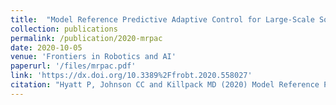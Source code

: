```yaml
---
title:  "Model Reference Predictive Adaptive Control for Large-Scale Soft Robots"
collection: publications
permalink: /publication/2020-mrpac
date: 2020-10-05
venue: 'Frontiers in Robotics and AI'
paperurl: '/files/mrpac.pdf'
link: 'https://dx.doi.org/10.3389%2Ffrobt.2020.558027'
citation: "Hyatt P, Johnson CC and Killpack MD (2020) Model Reference Predictive Adaptive Control for Large-Scale Soft Robots. Front. Robot. AI 7:558027. doi: 10.3389/frobt.2020.558027"
---
```


<!-- ---
title: "Model Reference Predictive Adaptive Control for Large-Scale Soft Robots"
collection: publications
permalink: /publication/mrpac/
excerpt: "Past work has shown model predictive control (MPC) to be an effective strategy for controlling continuum joint soft robots using basic lumped-parameter models. However, the inaccuracies of these models often mean that an integral control scheme must be combined with MPC. In this paper we present a novel dynamic model formulation for continuum joint soft robots that is more accurate than previous models yet remains tractable for fast MPC. This model is based on a piecewise constant curvature (PCC) assumption and a relatively new kinematic representation that allows for computationally efficient state prediction. However, due to the difficulty in determining model parameters (e.g., inertias, damping, and spring effects) as well as effects common in continuum joint soft robots (hysteresis, complex pressure dynamics, etc.), we submit that regardless of the model selected, most model-based controllers of continuum joint soft robots would benefit from online model adaptation. Therefore, in this paper we also present a form of adaptive model predictive control based on model reference adaptive control (MRAC). We show that like MRAC, model reference predictive adaptive control (MRPAC) is able to compensate for “parameter mismatch" such as unknown inertia values. Our experiments also show that like MPC, MRPAC is robust to “structure mismatch” such as unmodeled disturbance forces not represented in the form of the adaptive regressor model. Experiments in simulation and hardware show that MRPAC outperforms individual MPC and MRAC."
date: 2020-10-05
venue: 'Frontiers in Robotics and AI'
paperurl: 'https://dx.doi.org/10.3389%2Ffrobt.2020.558027'
citation: "Hyatt P, Johnson CC and Killpack MD (2020) Model Reference Predictive Adaptive Control for Large-Scale Soft Robots. Front. Robot. AI 7:558027. doi: 10.3389/frobt.2020.558027"
--- -->




